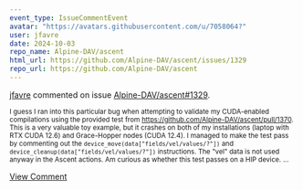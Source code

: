 ```yaml
---
event_type: IssueCommentEvent
avatar: "https://avatars.githubusercontent.com/u/7058064?"
user: jfavre
date: 2024-10-03
repo_name: Alpine-DAV/ascent
html_url: https://github.com/Alpine-DAV/ascent/issues/1329
repo_url: https://github.com/Alpine-DAV/ascent
---
```


<a href='https://github.com/jfavre' target='_blank'>jfavre</a> commented on issue <a href='https://github.com/Alpine-DAV/ascent/issues/1329' target='_blank'>Alpine-DAV/ascent#1329</a>.

<small>I guess I ran into this particular bug when attempting to validate my CUDA-enabled compilations using the provided test from  https://github.com/Alpine-DAV/ascent/pull/1370. This is a very valuable toy example, but it crashes on both of my installations (laptop with RTX CUDA 12.6) and Grace-Hopper nodes (CUDA 12.4). I managed to make the test pass by commenting out the  `device_move(data["fields/vel/values/?"])` and `device_cleanup(data["fields/vel/values/?"])` instructions. The "vel" data is not used anyway in the Ascent actions. Am curious as whether this test passes on a HIP device....</small>

<a href='https://github.com/Alpine-DAV/ascent/issues/1329' target='_blank'>View Comment</a>